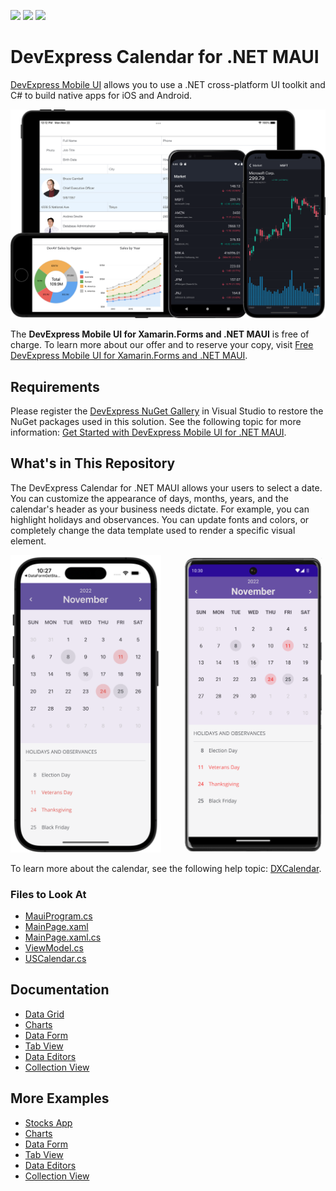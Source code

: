 <!-- default badges list -->
![](https://img.shields.io/endpoint?url=https://codecentral.devexpress.com/api/v1/VersionRange/491015144/22.2.3%2B)
[![](https://img.shields.io/badge/Open_in_DevExpress_Support_Center-FF7200?style=flat-square&logo=DevExpress&logoColor=white)](https://supportcenter.devexpress.com/ticket/details/T1088043)
[![](https://img.shields.io/badge/📖_How_to_use_DevExpress_Examples-e9f6fc?style=flat-square)](https://docs.devexpress.com/GeneralInformation/403183)
<!-- default badges end -->
# DevExpress Calendar for .NET MAUI

[DevExpress Mobile UI](https://www.devexpress.com/maui/) allows you to use a .NET cross-platform UI toolkit and C# to build native apps for iOS and Android.

![DevExpress Mobile UI for .NET MAUI](./img/maui.png)

The **DevExpress Mobile UI for Xamarin.Forms and .NET MAUI** is free of charge. To learn more about our offer and to reserve your copy, visit [Free DevExpress Mobile UI for Xamarin.Forms and .NET MAUI](https://www.devexpress.com/xamarin-free).

## Requirements

Please register the [DevExpress NuGet Gallery](https://nuget.devexpress.com) in Visual Studio to restore the NuGet packages used in this solution. See the following topic for more information: [Get Started with DevExpress Mobile UI for .NET MAUI](https://docs.devexpress.com/MAUI/403249/get-started).

## What's in This Repository

The DevExpress Calendar for .NET MAUI allows your users to select a date. You can customize the appearance of days, months, years, and the calendar's header as your business needs dictate. For example, you can highlight holidays and observances. You can update fonts and colors, or completely change the data template used to render a specific visual element.

![DevExpress Calendar for .NET MAUI](./img/dx-calendar-example.png)

To learn more about the calendar, see the following help topic: [DXCalendar](http://docs.devexpress.com/MAUI/DevExpress.Maui.Editors.DXCalendar).

### Files to Look At

<!-- default file list -->
* [MauiProgram.cs](./CS/MauiProgram.cs)
* [MainPage.xaml](./CS/MainPage.xaml)
* [MainPage.xaml.cs](./CS/MainPage.xaml.cs)
* [ViewModel.cs](./CS/ViewModel.cs)
* [USCalendar.cs](./CS/USCalendar.cs)
<!-- default file list end -->

## Documentation

- [Data Grid](https://docs.devexpress.com/MAUI/403255/data-grid/data-grid)
- [Charts](https://docs.devexpress.com/MAUI/403300/charts/charts)
- [Data Form](https://docs.devexpress.com/MAUI/403640/data-form)
- [Tab View](https://docs.devexpress.com/MAUI/403297/navigation/index)
- [Data Editors](https://docs.devexpress.com/MAUI/403427/editors/index)
- [Collection View](https://docs.devexpress.com/MAUI/403324/collection-view/index)

## More Examples

* [Stocks App](https://github.com/DevExpress-Examples/maui-stocks-mini)
* [Charts](https://github.com/DevExpress-Examples/maui-charts)
* [Data Form](https://github.com/DevExpress-Examples/maui-data-form-get-started)
* [Tab View](https://github.com/DevExpress-Examples/maui-tab-view-get-started)
* [Data Editors](https://github.com/DevExpress-Examples/maui-editors-get-started)
* [Collection View](https://github.com/DevExpress-Examples/maui-collection-view-get-started)
